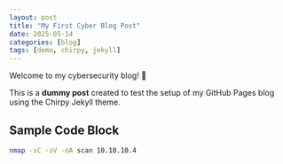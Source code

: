 ```yaml
---
layout: post
title: "My First Cyber Blog Post"
date: 2025-05-14
categories: [blog]
tags: [demo, chirpy, jekyll]
---
```


Welcome to my cybersecurity blog! 🎉

This is a **dummy post** created to test the setup of my GitHub Pages blog using the Chirpy Jekyll theme.

## Sample Code Block

```bash
nmap -sC -sV -oA scan 10.10.10.4
```
